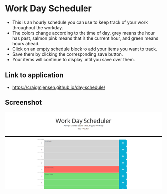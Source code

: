 # Work Day Scheduler

  * This is an hourly schedule you can use to keep track of your work throughout the workday.
  * The colors change according to the time of day, grey means the hour has past, salmon pink means that is the current hour, and green means hours ahead.
  * Click on an empty schedule block to add your items you want to track.
  * Save them by clicking the corresponding save button.
  * Your items will continue to display until you save over them.

## Link to application
  * https://craigmjensen.github.io/day-schedule/

## Screenshot
  ![](assets/img/day-schedule.png/)
